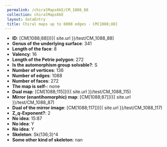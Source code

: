 ```yaml
--- 
 permalink: /chiralMaps6kE/CM_1088_88 
 collection: chiralMaps6kE
 layout: dataEntry
 title: Chiral maps up to 6000 edges - CM[1088;88]
---
```


- **ID**: [CM[1088;88]]({{ site.url }}/test/CM_1088_88)
- **Genus of the underlying surface**: 341
- **Length of the face**: 8
- **Valency**: 16
- **Length of the Petrie polygon**: 272
- **Is the automorphism group solvable?**: S
- **Number of vertices**: 136
- **Number of edges**: 1088
- **Number of faces**: 272
- **The map is self-**: none
- **Dual map**: [CM[1088;115]]({{ site.url }}/test/CM_1088_115)
- **Mirror (enantihomorphic) map**: [CM[1088;87]]({{ site.url }}/test/CM_1088_87)
- **Dual of the mirror image**: [CM[1088;117]]({{ site.url }}/test/CM_1088_117)
- **Z_q-Exponent?**: 2
- **No idea**:  15:87
- **No idea**: Y
- **No idea**: Y
- **Skeleton**: Sk(136;3)^4
- **Some other kind of skeleton**: nan
